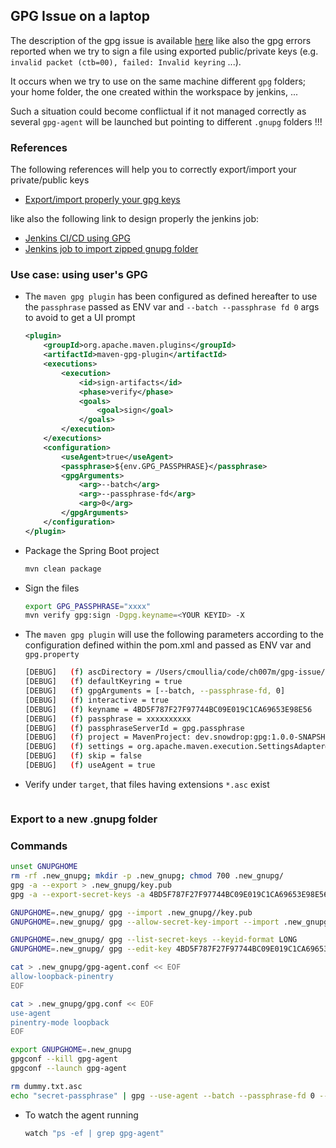 ## GPG Issue on a laptop

The description of the gpg issue is available [here](https://gist.github.com/cmoulliard/e5c56d34f690b719c66e95ec79a676ef#gistcomment-3628065) like also the gpg errors
reported when we try to sign a file using exported public/private keys (e.g. `invalid packet (ctb=00), failed: Invalid keyring` ...).

It occurs when we try to use on the same machine different `gpg` folders; your home folder, the one created within the workspace by jenkins, ...

Such a situation could become conflictual if it not managed correctly as several `gpg-agent` will be launched but pointing to different `.gnupg` folders !!!

### References

The following references will help you to correctly export/import your private/public keys

- [Export/import properly  your gpg keys](https://www.debuntu.org/how-to-importexport-gpg-key-pair/)

like also the following link to design properly the jenkins job:

- [Jenkins CI/CD using GPG](https://www.cloudbees.com/blog/continuous-deployment-maven-central-apache-maven)
- [Jenkins job to import zipped gnupg folder](https://github.com/stephenc/git-timestamp-maven-plugin/blob/1973be25c750b6ba98b6fb8200cecd7920b05b80/Jenkinsfile#L22-L54)

### Use case: using user's GPG 

- The `maven gpg plugin` has been configured as defined hereafter to use the `passphrase` passed as ENV var and `--batch --passphrase fd 0` args to avoid to get a UI prompt
  ```xml
  <plugin>
      <groupId>org.apache.maven.plugins</groupId>
      <artifactId>maven-gpg-plugin</artifactId>
      <executions>
          <execution>
              <id>sign-artifacts</id>
              <phase>verify</phase>
              <goals>
                  <goal>sign</goal>
              </goals>
          </execution>
      </executions>
      <configuration>
          <useAgent>true</useAgent>
          <passphrase>${env.GPG_PASSPHRASE}</passphrase>
          <gpgArguments>
              <arg>--batch</arg>
              <arg>--passphrase-fd</arg>
              <arg>0</arg>
          </gpgArguments>
      </configuration>
  </plugin>
  ```
- Package the Spring Boot project
  ```bash
  mvn clean package
  ```
- Sign the files
  ```bash
  export GPG_PASSPHRASE="xxxx"
  mvn verify gpg:sign -Dgpg.keyname=<YOUR KEYID> -X
  ```
- The `maven gpg plugin` will use the following parameters according to the configuration defined within the pom.xml and passed as ENV var and `gpg.property`
  ```bash
  [DEBUG]   (f) ascDirectory = /Users/cmoullia/code/ch007m/gpg-issue/target/gpg
  [DEBUG]   (f) defaultKeyring = true
  [DEBUG]   (f) gpgArguments = [--batch, --passphrase-fd, 0]
  [DEBUG]   (f) interactive = true
  [DEBUG]   (f) keyname = 4BD5F787F27F97744BC09E019C1CA69653E98E56
  [DEBUG]   (f) passphrase = xxxxxxxxxx
  [DEBUG]   (f) passphraseServerId = gpg.passphrase
  [DEBUG]   (f) project = MavenProject: dev.snowdrop:gpg:1.0.0-SNAPSHOT @ /Users/cmoullia/code/ch007m/gpg-issue/pom.xml
  [DEBUG]   (f) settings = org.apache.maven.execution.SettingsAdapter@616a06e3
  [DEBUG]   (f) skip = false
  [DEBUG]   (f) useAgent = true
  ```
- Verify under `target`, that files having extensions `*.asc` exist
  ```bash
  
  ```

### Export to a new .gnupg folder

### Commands

```bash
unset GNUPGHOME
rm -rf .new_gnupg; mkdir -p .new_gnupg; chmod 700 .new_gnupg/
gpg -a --export > .new_gnupg/key.pub
gpg -a --export-secret-keys -a 4BD5F787F27F97744BC09E019C1CA69653E98E56 > .new_gnupg//private.key

GNUPGHOME=.new_gnupg/ gpg --import .new_gnupg//key.pub
GNUPGHOME=.new_gnupg/ gpg --allow-secret-key-import --import .new_gnupg//private.key

GNUPGHOME=.new_gnupg/ gpg --list-secret-keys --keyid-format LONG
GNUPGHOME=.new_gnupg/ gpg --edit-key 4BD5F787F27F97744BC09E019C1CA69653E98E56

cat > .new_gnupg/gpg-agent.conf << EOF
allow-loopback-pinentry
EOF

cat > .new_gnupg/gpg.conf << EOF
use-agent
pinentry-mode loopback
EOF

export GNUPGHOME=.new_gnupg
gpgconf --kill gpg-agent
gpgconf --launch gpg-agent

rm dummy.txt.asc
echo "secret-passphrase" | gpg --use-agent --batch --passphrase-fd 0 --local-user 4BD5F787F27F97744BC09E019C1CA69653E98E56 --armor --detach-sign --no-default-keyring --output dummy.txt.asc dummy.txt
```

- To watch the agent running
  ```bash
  watch "ps -ef | grep gpg-agent"
  ```
